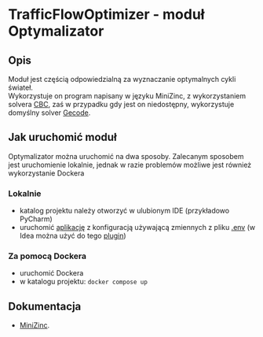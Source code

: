 # TrafficFlowOptimizer - moduł Optymalizator

## Opis
Moduł jest częścią odpowiedzialną za wyznaczanie optymalnych cykli świateł.\
Wykorzystuje on program napisany w języku MiniZinc, z wykorzystaniem solvera [CBC](https://github.com/coin-or/Cbc), zaś w przypadku gdy jest on niedostępny, wykorzystuje domyślny solver [Gecode](https://www.gecode.org/).


## Jak uruchomić moduł

Optymalizator można uruchomić na dwa sposoby.
Zalecanym sposobem jest uruchomienie lokalnie, jednak w razie problemów możliwe jest również wykorzystanie Dockera

### Lokalnie

* katalog projektu należy otworzyć w ulubionym IDE (przykładowo PyCharm)
* uruchomić [aplikację](python/Server.py) z konfiguracją używającą zmiennych z pliku [.env](.env) (w Idea można użyć do tego [plugin](https://plugins.jetbrains.com/plugin/7861-envfile)) 

### Za pomocą Dockera

* uruchomić Dockera
* w katalogu projektu: `docker compose up`

## Dokumentacja

* [MiniZinc](https://reactjs.org/](https://www.minizinc.org/)https://www.minizinc.org/).
